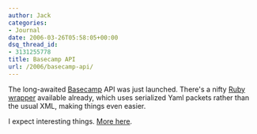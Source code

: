 ```yaml
---
author: Jack
categories:
- Journal
date: 2006-03-26T05:58:05+00:00
dsq_thread_id:
- 3131255778
title: Basecamp API
url: /2006/basecamp-api/
---
```


The long-awaited [Basecamp][1] API was just launched. There's a nifty [Ruby wrapper][2] available already, which uses serialized Yaml packets rather than the usual XML, making things even easier. 

I expect interesting things. [More here][3]. 

[1]: <http://www.basecamphq.com/> 

[2]:http://www.basecamphq.com/api/basecamp.rb 

[3]: <http://everything.basecamphq.com/archives/000431.php>